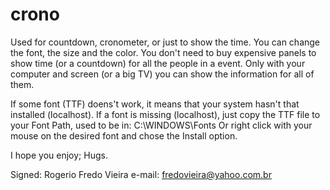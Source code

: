 # crono
Used for countdown, cronometer, or just to show the time. You can change the font, the size and the color.
You don't need to buy expensive panels to show time (or a countdown) for all the people in a event.
Only with your computer and screen (or a big TV) you can show the information for all of them.

If some font (TTF) doens't work, it means that your system hasn't that installed (localhost).
If a font is missing (localhost), just copy the TTF file to your Font Path,
  used to be in:
    C:\WINDOWS\Fonts
Or right click with your mouse on the desired font and chose the Install option.

I hope you enjoy;
Hugs.

Signed: Rogerio Fredo Vieira
e-mail: fredovieira@yahoo.com.br
